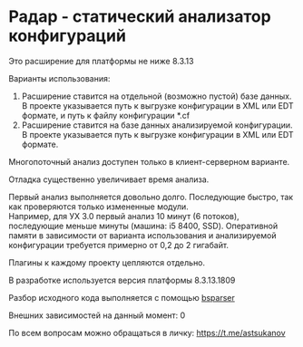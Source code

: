 # Радар - статический анализатор конфигураций

Это расширение для платформы не ниже 8.3.13

Варианты использования:

1. Расширение ставится на отдельной (возможно пустой) базе данных. В проекте указывается путь к выгрузке конфигурации в XML или EDT формате, и путь к файлу конфигурации *.cf
2. Расширение ставится на базе данных анализируемой конфигурации. В проекте указывается путь к выгрузке конфигурации в XML или EDT формате.

Многопоточный анализ доступен только в клиент-серверном варианте.

Отладка существенно увеличивает время анализа.

Первый анализ выполняется довольно долго. Последующие быстро, так как проверяются только измененные модули.  
Например, для УХ 3.0 первый анализ 10 минут (6 потоков), последующие меньше минуты (машина: i5 8400, SSD).
Оперативной памяти в зависимости от варианта использования и анализируемой конфигурации требуется примерно от 0,2 до 2 гигабайт.

Плагины к каждому проекту цепляются отдельно.

В разработке используется версия платформы 8.3.13.1809

Разбор исходного кода выполняется с помощью [bsparser](https://github.com/lead-tools/bsparser)  

Внешних зависимостей на данный момент: 0

По всем вопросам можно обращаться в личку: https://t.me/astsukanov
